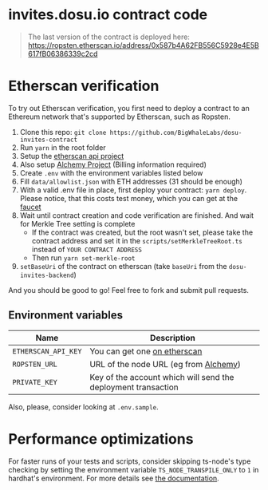 # invites.dosu.io contract code

> The last version of the contract is deployed here: https://ropsten.etherscan.io/address/0x587b4A62FB556C5928e4E5B617fB06386339c2cd

# Etherscan verification

To try out Etherscan verification, you first need to deploy a contract to an Ethereum network that's supported by Etherscan, such as Ropsten.

1. Clone this repo: `git clone https://github.com/BigWhaleLabs/dosu-invites-contract`
2. Run `yarn` in the root folder
3. Setup the [etherscan api project][etherscanapi]
4. Also setup [Alchemy Project][alchemyapps] (Billing information required)
5. Create `.env` with the environment variables listed below
6. Fill `data/allowlist.json` with ETH addresses (31 should be enough)
6. With a valid .env file in place, first deploy your contract: `yarn deploy`. Please notice, that this costs test money, which you can get at the [faucet](https://app.mycrypto.com/faucet)
7. Wait until contract creation and code verification are finished. And wait for Merkle Tree setting is complete
    - If the contract was created, but the root wasn't set, please take the contract address and set it in the `scripts/setMerkleTreeRoot.ts` instead of `YOUR CONTRACT ADDRESS`
    - Then run `yarn set-merkle-root` 
8. `setBaseUri` of the contract on etherscan (take `baseUri` from the `dosu-invites-backend`)

And you should be good to go! Feel free to fork and submit pull requests.

## Environment variables

| Name                | Description                                                   |
| ------------------- | ------------------------------------------------------------- |
| `ETHERSCAN_API_KEY` | You can get one [on etherscan][etherscanapi]                  |
| `ROPSTEN_URL`       | URL of the node URL (eg from [Alchemy][alchemyapps])          |
| `PRIVATE_KEY`       | Key of the account which will send the deployment transaction |

Also, please, consider looking at `.env.sample`.

# Performance optimizations

For faster runs of your tests and scripts, consider skipping ts-node's type checking by setting the environment variable `TS_NODE_TRANSPILE_ONLY` to `1` in hardhat's environment. For more details see [the documentation](https://hardhat.org/guides/typescript.html#performance-optimizations).

[alchemyapps]: https://dashboard.alchemyapi.io/apps/
[etherscanapi]: https://etherscan.io/myapikey

